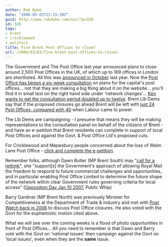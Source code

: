 ```yaml
---
author: Rob Dyke
date: "2008-03-03T21:15:30Z"
guid: http://www.robdyke.com/noc/?p=326
id: 326
tags:
- brent
- cricklewood
- politics
title: Five Brent Post Offices to close?
url: /2008/03/03/five-brent-post-offices-to-close/
---
```

<p class="news">
  The Government and The Post Office last year announced plans to close around 2,500 Post Offices in the UK, of which up to 169 offices in London are shortlisted. All this was <a href="http://news.bbc.co.uk/1/hi/uk/7023244.stm">announced in October</a> last year. Now the <a href="http://www.postoffice.co.uk/portal/po/content1?catId=19100175&#038;mediaId=57600693">Post Office has begun a six-week consultation</a> on plans for the capital's post offices... not that they are making a big thing about it on the website... you'll find it in small text on the right hand side under 'network changes'... <a href="http://news.bbc.co.uk/1/hi/uk/7252426.stm">Ken wants to get the consultation period doubled up to twelve</a>. Brent Lib Dems say that if the proposed closures go ahead Brent will be left with <a href="http://brentlibdems.org.uk/news/000436/post_office_announcement_another_kick_in_the_teeth_for_londoners__teather.html">just 24 Post Offices, compared with 40</a> when Labour came to power.
</p>

<p class="news">
  The Lib Dems are campaigning - I presume that means they will be making representations to the consultation panel on behalf of the citizens of Brent - and have an e-petition that Brent residents can complete in support of local Post Offices and against the Govt. &#038; Post Office Ltd's proposed cuts.
</p>

<p class="news">
  For Cricklewood and Mapesbury people concerned about the loss of Walm Lane Post Office - <a href="http://ourcampaign.org.uk/savewalmlanepostoffice">click and complete the e-petition</a>.
</p>

<p class="news">
  Remember folks, although Dawn Butler (MP Brent South) may "<a href="http://www.dawnbutlermp.com/?PageId=dc4146cb-6cd3-5584-9da8-1651ee7d8171">call for a rethink</a>", she "support[s] the Government's approach of allowing Royal Mail the freedom to respond to future commercial challenges and opportunities, and in particular enabling Post Office Limited to determine the future shape of the network within clear Government rules governing criteria for local access" (<a title="Public Whip Record of Vote" href="http://www.publicwhip.org.uk/division.php?date=2007-01-10&#038;number=23">Opposition Day Jan 10 2007</a>, Public Whip)
</p>

Barry Gardiner (MP Brent North) was previously Minister for Competitiveness at the Department of Trade &#038; Industry and met with [Post Watch back in 2006](http://www.postwatch.co.uk/index.php?option=com_content&#038;task=view&#038;id=378&#038;Itemid=43) to discuss Post Office closures. He also voted with the Govt for the euphemistic motion cited above.

What we will see over the coming weeks is a flood of photo opportunities in front of Post Offices... All you need to remember is that Dawn and Barry vote with the Govt on 'national issues' then campaign against the Govt on 'local issues', even when they are the **same** issue.